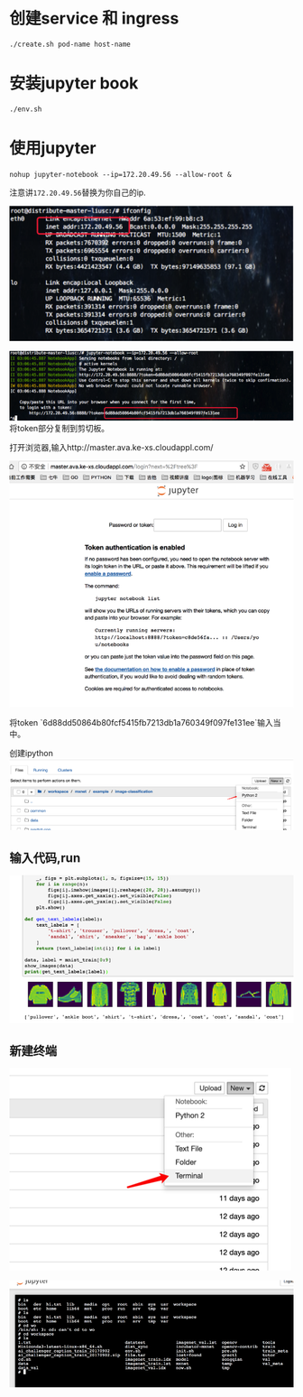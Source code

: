 # 创建service 和 ingress

```bash
./create.sh pod-name host-name
```

# 安装jupyter book

```bash
./env.sh
```

# 使用jupyter

`nohup jupyter-notebook --ip=172.20.49.56 --allow-root &`

注意讲`172.20.49.56`替换为你自己的ip.

![](/assets/ip.png)

![](/assets/import2.png)将token部分复制到剪切板。

打开浏览器,输入http://master.ava.ke-xs.cloudappl.com/

![](/assets/hello.png)

将token \`6d88dd50864b80fcf5415fb7213db1a760349f097fe131ee\`输入当中。

创建ipython![](/assets/ipy.png)

## 输入代码,run

![](/assets/re.png)

## 新建终端

![](/assets/terminal.png)

![](/assets/terms.png)

